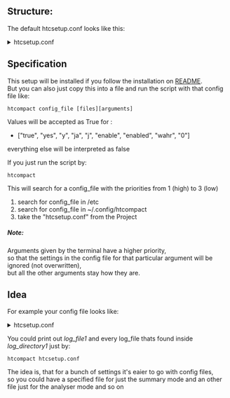 ## Structure:

The default htcsetup.conf looks like this:
<details>
<summary>
htcsetup.conf
</summary>

```
# this is a comment
# the following lines represent the default htcompact config setup
# the [] represent sections and the lines below the corresponding attributes
# there is no need to specify all of them, but it doesn't hurt

[documents]
files = log_file1

[formats]
table_format = pretty
#       Available Types:
#       plain, simple, github, grid, fancy_grid, pipe,
#       orgtbl, rst, mediawiki, html, latex, latex_raw,
#       latex_booktabs, tsv, default: simple

[htc-files]
stdlog = .log
stderr = .err
stdout = .out

[show-more]
show_std_errors = no
show_std_output = no
show_std_warnings = no

[ignore]
ignore_allocated_resources = False
ignore_job_information = False
ignore_resources = False

[thresholds]
 # everything under 75% is considered "wasting sources"
low_usage = 0.75
# everything over 120%is considered "overusing sources"
bad_usage = 1.2

# be careful with this
[search]
keywords = gpu
extend = false 
# if set, searches is extended with these keywords:
# [err, warn, exception, aborted, abortion, abnormal, fatal]

[features]
summarise = False
analyse = False
to_csv = False
reverse_dns_lookup = disabled
resolve_ip_to_hostname = YES

```

</details>

## Specification

This setup will be installed if you follow the installation on [README](https://jugit.fz-juelich.de/inm7/infrastructure/loony_tools/htcondor-summariser-script/-/blob/master/README.md). \
But you can also just copy this into a file and run the script with that config file like:
```
htcompact config_file [files][arguments]
```

Values will be accepted as True for :
- ["true", "yes", "y", "ja", "j", "enable", "enabled", "wahr", "0"] 

everything else will be interpreted as false

If you just run the script by:
```
htcompact
```
This will search for a config_file with the priorities from 1 (high) to 3 (low)

1. search for config_file in /etc
2. search for config_file in ~/.config/htcompact
3. take the "htcsetup.conf" from the Project

##### Note:
Arguments given by the terminal have a higher priority,\
so that the settings in the config file for that particular argument will be ignored (not overwritten),\
but all the other arguments stay how they are.

## Idea

For example your config file looks like:
<details>
<summary>
htcsetup.conf
</summary>

```
[documents]
files = log_file1 log_directory1

[htc-files]
stdlog = .log
stderr = .err
stdout = .out
```
</details>

You could print out *log_file1* and every log_file thats found inside *log_directory1* just by:
```
htcompact htcsetup.conf
```

The idea is, that for a bunch of settings it's eaier to go with config files, \
so you could have a specified file for just the summary mode and an other file just for the analyser mode and so on


